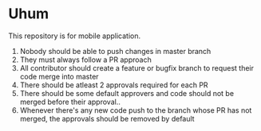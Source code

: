 # Uhum
This repository is for mobile application.

1. Nobody should be able to push changes in master branch
2. They must always follow a PR approach
3. All contributor should create a feature or bugfix branch to request their code merge into master
4. There should be atleast 2 approvals required for each PR
5. There should be some default approvers and code should not be merged before their approval..
6. Whenever there's any new code push to the branch whose PR has not merged, the approvals should be removed by default

